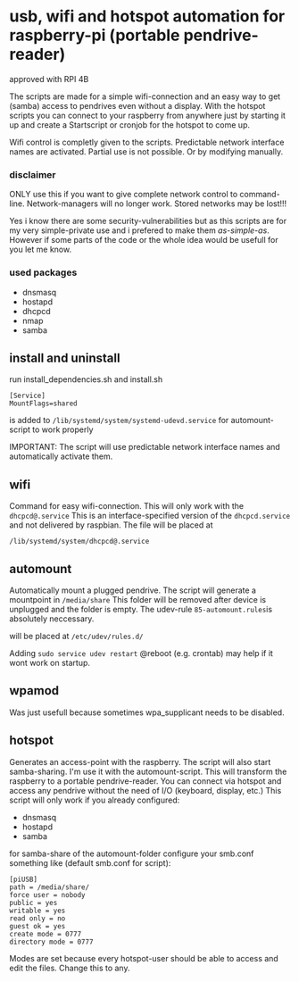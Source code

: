 # usb, wifi and hotspot automation for raspberry-pi (portable pendrive-reader)

approved with RPI 4B

The scripts are made for a simple wifi-connection and an easy way to get (samba) access to pendrives even without a display. With the hotspot scripts you can connect to your raspberry from anywhere just by starting it up and create a Startscript or cronjob for the hotspot to come up.

Wifi control is completly given to the scripts. Predictable network interface names are activated. Partial use is not possible. Or by modifying manually.

### disclaimer
ONLY use this if you want to give complete network control to command-line. Network-managers will no longer work. Stored networks may be lost!!!

Yes i know there are some security-vulnerabilities but as this scripts are for my very simple-private use and i prefered to make them *as-simple-as*. However if some parts of the code or the whole idea would be usefull for you let me know.

### used packages
- dnsmasq
- hostapd
- dhcpcd
- nmap
- samba

## install and uninstall
run install_dependencies.sh and install.sh

```
[Service]
MountFlags=shared
```
is added to ```/lib/systemd/system/systemd-udevd.service``` for automount-script to work properly

IMPORTANT:
The script will use predictable network interface names and automatically activate them.

## wifi
Command for easy wifi-connection. This will only work with the ```dhcpcd@.service```
This is an interface-specified version of the ```dhcpcd.service``` and not delivered by raspbian.
The file will be placed at
```
/lib/systemd/system/dhcpcd@.service
```

## automount
Automatically mount a plugged pendrive. The script will generate a mountpoint in ```/media/share```
This folder will be removed after device is unplugged and the folder is empty. 
The udev-rule ```85-automount.rules```is absolutely neccessary.

will be placed at
```/etc/udev/rules.d/```

Adding ```sudo service udev restart``` @reboot (e.g. crontab) may help if it wont work on startup.

## wpamod
Was just usefull because sometimes wpa_supplicant needs to be disabled.

## hotspot
Generates an access-point with the raspberry. The script will also start samba-sharing.
I'm use it with the automount-script. This will transform the raspberry to a portable pendrive-reader. 
You can connect via hotspot and access any pendrive without the need of I/O (keyboard, display, etc.)
This script will only work if you already configured:
- dnsmasq
- hostapd
- samba

for samba-share of the automount-folder configure your smb.conf something like (default smb.conf for script):
```
[piUSB]
path = /media/share/
force user = nobody
public = yes
writable = yes
read only = no
guest ok = yes
create mode = 0777
directory mode = 0777
```
Modes are set because every hotspot-user should be able to access and edit the files. Change this to any.
